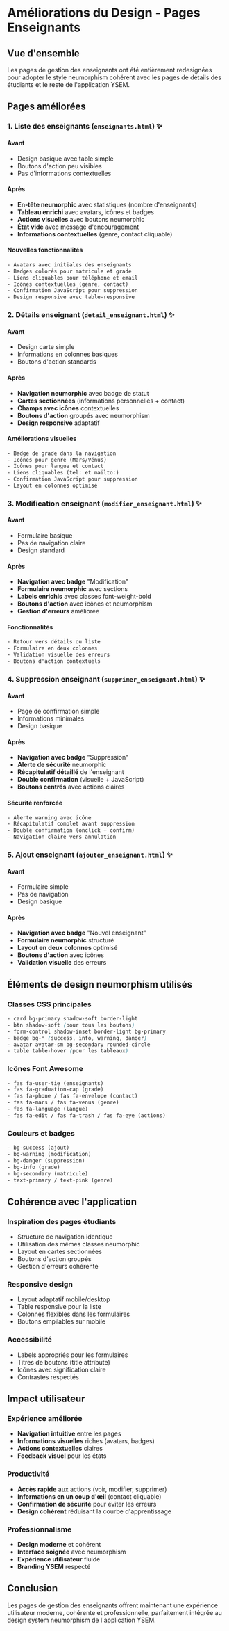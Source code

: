 # Améliorations du Design - Pages Enseignants

## Vue d'ensemble

Les pages de gestion des enseignants ont été entièrement redesignées pour adopter le style neumorphism cohérent avec les pages de détails des étudiants et le reste de l'application YSEM.

## Pages améliorées

### 1. Liste des enseignants (`enseignants.html`) ✨

#### Avant
- Design basique avec table simple
- Boutons d'action peu visibles
- Pas d'informations contextuelles

#### Après
- **En-tête neumorphic** avec statistiques (nombre d'enseignants)
- **Tableau enrichi** avec avatars, icônes et badges
- **Actions visuelles** avec boutons neumorphic
- **État vide** avec message d'encouragement
- **Informations contextuelles** (genre, contact cliquable)

#### Nouvelles fonctionnalités
```html
- Avatars avec initiales des enseignants
- Badges colorés pour matricule et grade
- Liens cliquables pour téléphone et email
- Icônes contextuelles (genre, contact)
- Confirmation JavaScript pour suppression
- Design responsive avec table-responsive
```

### 2. Détails enseignant (`detail_enseignant.html`) ✨

#### Avant
- Design carte simple
- Informations en colonnes basiques
- Boutons d'action standards

#### Après
- **Navigation neumorphic** avec badge de statut
- **Cartes sectionnées** (informations personnelles + contact)
- **Champs avec icônes** contextuelles
- **Boutons d'action** groupés avec neumorphism
- **Design responsive** adaptatif

#### Améliorations visuelles
```html
- Badge de grade dans la navigation
- Icônes pour genre (Mars/Vénus)
- Icônes pour langue et contact
- Liens cliquables (tel: et mailto:)
- Confirmation JavaScript pour suppression
- Layout en colonnes optimisé
```

### 3. Modification enseignant (`modifier_enseignant.html`) ✨

#### Avant
- Formulaire basique
- Pas de navigation claire
- Design standard

#### Après
- **Navigation avec badge** "Modification"
- **Formulaire neumorphic** avec sections
- **Labels enrichis** avec classes font-weight-bold
- **Boutons d'action** avec icônes et neumorphism
- **Gestion d'erreurs** améliorée

#### Fonctionnalités
```html
- Retour vers détails ou liste
- Formulaire en deux colonnes
- Validation visuelle des erreurs
- Boutons d'action contextuels
```

### 4. Suppression enseignant (`supprimer_enseignant.html`) ✨

#### Avant
- Page de confirmation simple
- Informations minimales
- Design basique

#### Après
- **Navigation avec badge** "Suppression"
- **Alerte de sécurité** neumorphic
- **Récapitulatif détaillé** de l'enseignant
- **Double confirmation** (visuelle + JavaScript)
- **Boutons centrés** avec actions claires

#### Sécurité renforcée
```html
- Alerte warning avec icône
- Récapitulatif complet avant suppression
- Double confirmation (onclick + confirm)
- Navigation claire vers annulation
```

### 5. Ajout enseignant (`ajouter_enseignant.html`) ✨

#### Avant
- Formulaire simple
- Pas de navigation
- Design basique

#### Après
- **Navigation avec badge** "Nouvel enseignant"
- **Formulaire neumorphic** structuré
- **Layout en deux colonnes** optimisé
- **Boutons d'action** avec icônes
- **Validation visuelle** des erreurs

## Éléments de design neumorphism utilisés

### Classes CSS principales
```css
- card bg-primary shadow-soft border-light
- btn shadow-soft (pour tous les boutons)
- form-control shadow-inset border-light bg-primary
- badge bg-* (success, info, warning, danger)
- avatar avatar-sm bg-secondary rounded-circle
- table table-hover (pour les tableaux)
```

### Icônes Font Awesome
```html
- fas fa-user-tie (enseignants)
- fas fa-graduation-cap (grade)
- fas fa-phone / fas fa-envelope (contact)
- fas fa-mars / fas fa-venus (genre)
- fas fa-language (langue)
- fas fa-edit / fas fa-trash / fas fa-eye (actions)
```

### Couleurs et badges
```html
- bg-success (ajout)
- bg-warning (modification)
- bg-danger (suppression)
- bg-info (grade)
- bg-secondary (matricule)
- text-primary / text-pink (genre)
```

## Cohérence avec l'application

### Inspiration des pages étudiants
- Structure de navigation identique
- Utilisation des mêmes classes neumorphic
- Layout en cartes sectionnées
- Boutons d'action groupés
- Gestion d'erreurs cohérente

### Responsive design
- Layout adaptatif mobile/desktop
- Table responsive pour la liste
- Colonnes flexibles dans les formulaires
- Boutons empilables sur mobile

### Accessibilité
- Labels appropriés pour les formulaires
- Titres de boutons (title attribute)
- Icônes avec signification claire
- Contrastes respectés

## Impact utilisateur

### Expérience améliorée
- **Navigation intuitive** entre les pages
- **Informations visuelles** riches (avatars, badges)
- **Actions contextuelles** claires
- **Feedback visuel** pour les états

### Productivité
- **Accès rapide** aux actions (voir, modifier, supprimer)
- **Informations en un coup d'œil** (contact cliquable)
- **Confirmation de sécurité** pour éviter les erreurs
- **Design cohérent** réduisant la courbe d'apprentissage

### Professionnalisme
- **Design moderne** et cohérent
- **Interface soignée** avec neumorphism
- **Expérience utilisateur** fluide
- **Branding YSEM** respecté

## Conclusion

Les pages de gestion des enseignants offrent maintenant une expérience utilisateur moderne, cohérente et professionnelle, parfaitement intégrée au design system neumorphism de l'application YSEM.
